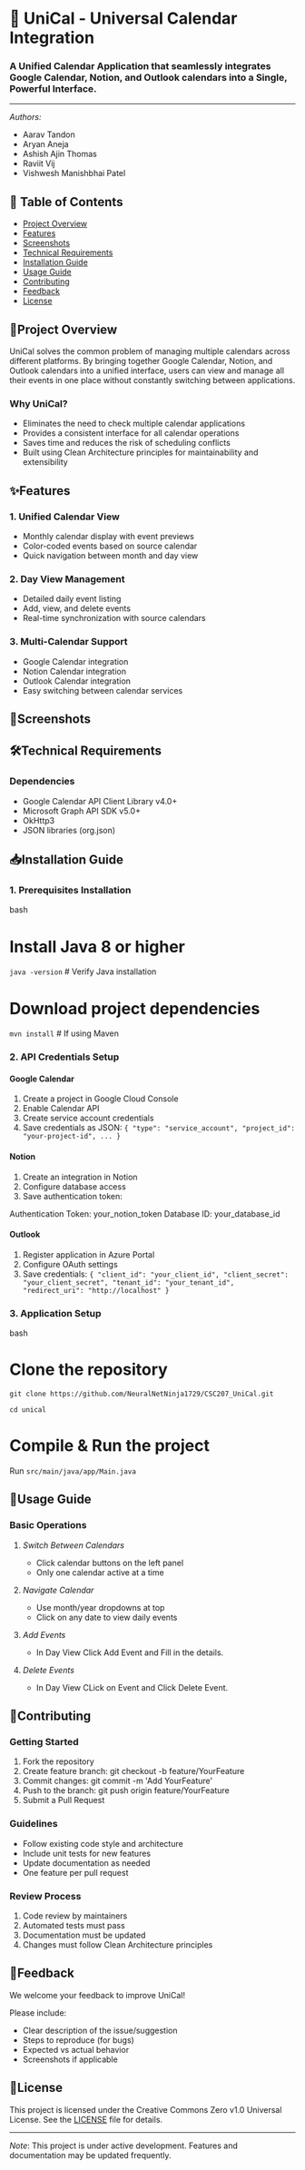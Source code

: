 # 📅 UniCal - Universal Calendar Integration

### A Unified Calendar Application that seamlessly integrates Google Calendar, Notion, and Outlook calendars into a Single, Powerful Interface.

---
*Authors:*
- Aarav Tandon
- Aryan Aneja
- Ashish Ajin Thomas
- Raviit Vij
- Vishwesh Manishbhai Patel

## 📑 Table of Contents
- [Project Overview](#project-overview)
- [Features](#features)
- [Screenshots](#screenshots)
- [Technical Requirements](#technical-requirements)
- [Installation Guide](#installation-guide)
- [Usage Guide](#usage-guide)
- [Contributing](#contributing)
- [Feedback](#feedback)
- [License](#license)

## 🎯Project Overview
UniCal solves the common problem of managing multiple calendars across different platforms. By bringing together Google Calendar, Notion, and Outlook calendars into a unified interface, users can view and manage all their events in one place without constantly switching between applications.

### Why UniCal?
- Eliminates the need to check multiple calendar applications
- Provides a consistent interface for all calendar operations
- Saves time and reduces the risk of scheduling conflicts
- Built using Clean Architecture principles for maintainability and extensibility

## ✨Features

### 1. Unified Calendar View
- Monthly calendar display with event previews
- Color-coded events based on source calendar
- Quick navigation between month and day view

### 2. Day View Management
- Detailed daily event listing
- Add, view, and delete events
- Real-time synchronization with source calendars

### 3. Multi-Calendar Support
- Google Calendar integration
- Notion Calendar integration
- Outlook Calendar integration
- Easy switching between calendar services

## 📸Screenshots

[//]: # ([Note: Add screenshots here showing:)

[//]: # (1. Monthly calendar view)

[//]: # (2. Daily event view)

[//]: # (3. Add event interface)

[//]: # (4. Calendar selection interface])

## 🛠Technical Requirements

### Dependencies
- Google Calendar API Client Library v4.0+
- Microsoft Graph API SDK v5.0+
- OkHttp3
- JSON libraries (org.json)

## 📥Installation Guide

### 1. Prerequisites Installation
bash
# Install Java 8 or higher
`java -version`  # Verify Java installation

# Download project dependencies
`mvn install`    # If using Maven


### 2. API Credentials Setup

#### Google Calendar
1. Create a project in Google Cloud Console
2. Enable Calendar API
3. Create service account credentials
4. Save credentials as JSON:
   `{
   "type": "service_account",
   "project_id": "your-project-id",
   ...
   }`


#### Notion
1. Create an integration in Notion
2. Configure database access
3. Save authentication token:

Authentication Token: your_notion_token
Database ID: your_database_id


#### Outlook
1. Register application in Azure Portal
2. Configure OAuth settings
3. Save credentials:
   `{
   "client_id": "your_client_id",
   "client_secret": "your_client_secret",
   "tenant_id": "your_tenant_id",
   "redirect_uri": "http://localhost"
   }`


### 3. Application Setup
bash
# Clone the repository
`git clone https://github.com/NeuralNetNinja1729/CSC207_UniCal.git`

`cd unical`

# Compile & Run the project
Run `src/main/java/app/Main.java`


## 📖Usage Guide

### Basic Operations
1. *Switch Between Calendars*
    - Click calendar buttons on the left panel
    - Only one calendar active at a time

2. *Navigate Calendar*
    - Use month/year dropdowns at top
    - Click on any date to view daily events

3. *Add Events*
   - In Day View Click Add Event and Fill in the details.

4. *Delete Events*
   - In Day View CLick on Event and Click Delete Event.

## 🤝Contributing

### Getting Started
1. Fork the repository
2. Create feature branch: git checkout -b feature/YourFeature
3. Commit changes: git commit -m 'Add YourFeature'
4. Push to the branch: git push origin feature/YourFeature
5. Submit a Pull Request

### Guidelines
- Follow existing code style and architecture
- Include unit tests for new features
- Update documentation as needed
- One feature per pull request

### Review Process
1. Code review by maintainers
2. Automated tests must pass
3. Documentation must be updated
4. Changes must follow Clean Architecture principles

## 💭Feedback

We welcome your feedback to improve UniCal!

Please include:
- Clear description of the issue/suggestion
- Steps to reproduce (for bugs)
- Expected vs actual behavior
- Screenshots if applicable

## 📄License

This project is licensed under the Creative Commons Zero v1.0 Universal License. See the [LICENSE](LICENSE) file for details.

---

*Note*: This project is under active development. Features and documentation may be updated frequently.
